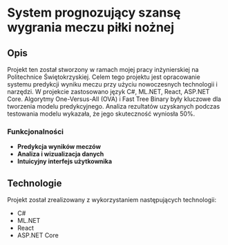 # System prognozujący szansę wygrania meczu piłki nożnej

## Opis

Projekt ten został stworzony w ramach mojej pracy inżynierskiej na Politechnice Świętokrzyskiej. Celem tego projektu jest opracowanie systemu predykcji wyniku meczu przy użyciu nowoczesnych technologii i narzędzi. W projekcie zastosowano język C#, ML.NET, React, ASP.NET Core. Algorytmy One-Versus-All (OVA) i Fast Tree Binary były kluczowe dla tworzenia modelu predykcyjnego. Analiza rezultatów uzyskanych podczas testowania modelu wykazała, że jego skuteczność wyniosła 50%. 

### Funkcjonalności

- **Predykcja wyników meczów**
- **Analiza i wizualizacja danych**
- **Intuicyjny interfejs użytkownika**

## Technologie

Projekt został zrealizowany z wykorzystaniem następujących technologii:
- C#
- ML.NET
- React
- ASP.NET Core
